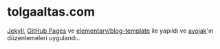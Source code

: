 # tolgaaltas.com

[Jekyll](https://jekyllrb.com), [GitHub Pages](https://pages.github.com) ve [elementary/blog-template](https://github.com/elementary/blog-template) ile yapıldı ve [avojak](https://github.com/avojak/avojak.github.io)'ın düzenlemeleri uygulandı..

